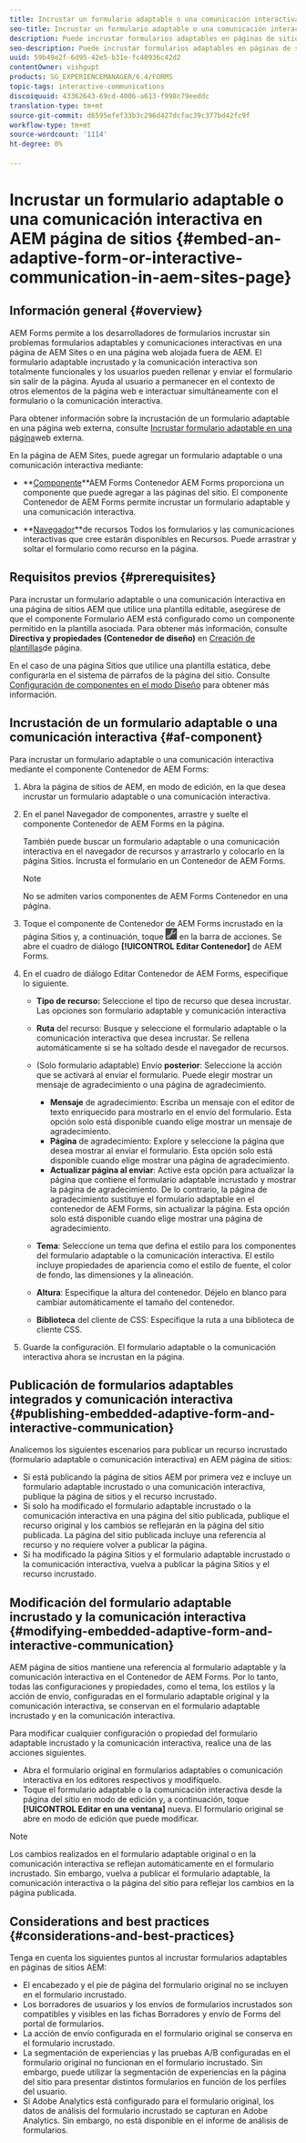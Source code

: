 ```yaml
---
title: Incrustar un formulario adaptable o una comunicación interactiva en AEM página de sitios
seo-title: Incrustar un formulario adaptable o una comunicación interactiva en AEM página de sitios
description: Puede incrustar formularios adaptables en páginas de sitios AEM. Los usuarios pueden rellenar y enviar formularios sin salir de las páginas del sitio.
seo-description: Puede incrustar formularios adaptables en páginas de sitios AEM. Los usuarios pueden rellenar y enviar formularios sin salir de las páginas del sitio.
uuid: 59b49e2f-6d95-42e5-b31e-fc40936c42d2
contentOwner: vishgupt
products: SG_EXPERIENCEMANAGER/6.4/FORMS
topic-tags: interactive-communications
discoiquuid: 43362643-69cd-4006-a613-f998c79eeddc
translation-type: tm+mt
source-git-commit: d6595efef33b3c296d427dcfac39c377bd42fc9f
workflow-type: tm+mt
source-wordcount: '1114'
ht-degree: 0%

---
```



# Incrustar un formulario adaptable o una comunicación interactiva en AEM página de sitios {#embed-an-adaptive-form-or-interactive-communication-in-aem-sites-page}

## Información general {#overview}

AEM Forms permite a los desarrolladores de formularios incrustar sin problemas formularios adaptables y comunicaciones interactivas en una página de AEM Sites o en una página web alojada fuera de AEM. El formulario adaptable incrustado y la comunicación interactiva son totalmente funcionales y los usuarios pueden rellenar y enviar el formulario sin salir de la página. Ayuda al usuario a permanecer en el contexto de otros elementos de la página web e interactuar simultáneamente con el formulario o la comunicación interactiva.

Para obtener información sobre la incrustación de un formulario adaptable en una página web externa, consulte [Incrustar formulario adaptable en una página](/help/forms/using/embed-adaptive-form-external-web-page.md)web externa.

En la página de AEM Sites, puede agregar un formulario adaptable o una comunicación interactiva mediante:

* **[Componente](/help/forms/using/embed-adaptive-form-aem-sites.md#af-component)**AEM Forms Contenedor AEM Forms proporciona un componente que puede agregar a las páginas del sitio. El componente Contenedor de AEM Forms permite incrustar un formulario adaptable y una comunicación interactiva.

* **[Navegador](/help/forms/using/embed-adaptive-form-aem-sites.md#asset-browser)**de recursos Todos los formularios y las comunicaciones interactivas que cree estarán disponibles en Recursos. Puede arrastrar y soltar el formulario como recurso en la página.

## Requisitos previos {#prerequisites}

Para incrustar un formulario adaptable o una comunicación interactiva en una página de sitios AEM que utilice una plantilla editable, asegúrese de que el componente Formulario AEM está configurado como un componente permitido en la plantilla asociada. Para obtener más información, consulte **Directiva y propiedades (Contenedor de diseño)** en [Creación de plantillas](/help/sites-authoring/templates.md)de página.

En el caso de una página Sitios que utilice una plantilla estática, debe configurarla en el sistema de párrafos de la página del sitio. Consulte [Configuración de componentes en el modo Diseño](/help/sites-authoring/default-components-designmode.md) para obtener más información.

## Incrustación de un formulario adaptable o una comunicación interactiva {#af-component}

Para incrustar un formulario adaptable o una comunicación interactiva mediante el componente Contenedor de AEM Forms:

1. Abra la página de sitios de AEM, en modo de edición, en la que desea incrustar un formulario adaptable o una comunicación interactiva.
1. En el panel Navegador de componentes, arrastre y suelte el componente Contenedor de AEM Forms en la página.

   También puede buscar un formulario adaptable o una comunicación interactiva en el navegador de recursos y arrastrarlo y colocarlo en la página Sitios. Incrusta el formulario en un Contenedor de AEM Forms.

   >[!NOTE]
   >
   >No se admiten varios componentes de AEM Forms Contenedor en una página.

1. Toque el componente de Contenedor de AEM Forms incrustado en la página Sitios y, a continuación, toque ![settings_icon](assets/settings_icon.png) en la barra de acciones. Se abre el cuadro de diálogo **[!UICONTROL Editar Contenedor]** de AEM Forms.
1. En el cuadro de diálogo Editar Contenedor de AEM Forms, especifique lo siguiente.

   * **Tipo de recurso:** Seleccione el tipo de recurso que desea incrustar. Las opciones son formulario adaptable y comunicación interactiva
   * **Ruta** del recurso: Busque y seleccione el formulario adaptable o la comunicación interactiva que desea incrustar. Se rellena automáticamente si se ha soltado desde el navegador de recursos.
   * (Solo formulario adaptable) Envío **posterior**: Seleccione la acción que se activará al enviar el formulario. Puede elegir mostrar un mensaje de agradecimiento o una página de agradecimiento.

      * **Mensaje** de agradecimiento: Escriba un mensaje con el editor de texto enriquecido para mostrarlo en el envío del formulario. Esta opción solo está disponible cuando elige mostrar un mensaje de agradecimiento.
      * **Página** de agradecimiento: Explore y seleccione la página que desea mostrar al enviar el formulario. Esta opción solo está disponible cuando elige mostrar una página de agradecimiento.
      * **Actualizar página al enviar**: Active esta opción para actualizar la página que contiene el formulario adaptable incrustado y mostrar la página de agradecimiento. De lo contrario, la página de agradecimiento sustituye el formulario adaptable en el contenedor de AEM Forms, sin actualizar la página. Esta opción solo está disponible cuando elige mostrar una página de agradecimiento.
   * **Tema**: Seleccione un tema que defina el estilo para los componentes del formulario adaptable o la comunicación interactiva. El estilo incluye propiedades de apariencia como el estilo de fuente, el color de fondo, las dimensiones y la alineación.
   * **Altura**: Especifique la altura del contenedor. Déjelo en blanco para cambiar automáticamente el tamaño del contenedor.
   * **Biblioteca** del cliente de CSS: Especifique la ruta a una biblioteca de cliente CSS.


1. Guarde la configuración. El formulario adaptable o la comunicación interactiva ahora se incrustan en la página.

## Publicación de formularios adaptables integrados y comunicación interactiva {#publishing-embedded-adaptive-form-and-interactive-communication}

Analicemos los siguientes escenarios para publicar un recurso incrustado (formulario adaptable o comunicación interactiva) en AEM página de sitios:

* Si está publicando la página de sitios AEM por primera vez e incluye un formulario adaptable incrustado o una comunicación interactiva, publique la página de sitios y el recurso incrustado.
* Si solo ha modificado el formulario adaptable incrustado o la comunicación interactiva en una página del sitio publicada, publique el recurso original y los cambios se reflejarán en la página del sitio publicada. La página del sitio publicada incluye una referencia al recurso y no requiere volver a publicar la página.
* Si ha modificado la página Sitios y el formulario adaptable incrustado o la comunicación interactiva, vuelva a publicar la página Sitios y el recurso incrustado.

## Modificación del formulario adaptable incrustado y la comunicación interactiva {#modifying-embedded-adaptive-form-and-interactive-communication}

AEM página de sitios mantiene una referencia al formulario adaptable y la comunicación interactiva en el Contenedor de AEM Forms. Por lo tanto, todas las configuraciones y propiedades, como el tema, los estilos y la acción de envío, configuradas en el formulario adaptable original y la comunicación interactiva, se conservan en el formulario adaptable incrustado y en la comunicación interactiva.

Para modificar cualquier configuración o propiedad del formulario adaptable incrustado y la comunicación interactiva, realice una de las acciones siguientes.

* Abra el formulario original en formularios adaptables o comunicación interactiva en los editores respectivos y modifíquelo.
* Toque el formulario adaptable o la comunicación interactiva desde la página del sitio en modo de edición y, a continuación, toque **[!UICONTROL Editar en una ventana]** nueva. El formulario original se abre en modo de edición que puede modificar.

>[!NOTE]
>
>Los cambios realizados en el formulario adaptable original o en la comunicación interactiva se reflejan automáticamente en el formulario incrustado. Sin embargo, vuelva a publicar el formulario adaptable, la comunicación interactiva o la página del sitio para reflejar los cambios en la página publicada.

## Considerations and best practices {#considerations-and-best-practices}

Tenga en cuenta los siguientes puntos al incrustar formularios adaptables en páginas de sitios AEM:

* El encabezado y el pie de página del formulario original no se incluyen en el formulario incrustado.
* Los borradores de usuarios y los envíos de formularios incrustados son compatibles y visibles en las fichas Borradores y envío de Forms del portal de formularios.
* La acción de envío configurada en el formulario original se conserva en el formulario incrustado.
* La segmentación de experiencias y las pruebas A/B configuradas en el formulario original no funcionan en el formulario incrustado. Sin embargo, puede utilizar la segmentación de experiencias en la página del sitio para presentar distintos formularios en función de los perfiles del usuario.
* Si Adobe Analytics está configurado para el formulario original, los datos de análisis del formulario incrustado se capturan en Adobe Analytics. Sin embargo, no está disponible en el informe de análisis de formularios.

